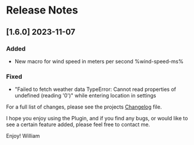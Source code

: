 # Release Notes

<!-- ## [v-inc] ${YEAR4}-${MONTHNUMBER}-${DATE} -->

## [1.6.0] 2023-11-07
### Added
- New macro for wind speed in meters per second %wind-speed-ms%
### Fixed
- "Failed to fetch weather data TypeError: Cannot read properties of undefined (reading '0')" while entering location in settings 


For a full list of changes, please see the projects [Changelog](CHANGELOG.md) file.

I hope you enjoy using the Plugin, and if you find any bugs, or would like to see a certain feature added, please feel free to contact me.

Enjoy! William
